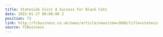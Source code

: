 ```yaml
---
title: Stateside Visit A Success For Black Cats
date: 2015-01-27 00:00:00 Z
position: 73
link: http://fcbusiness.co.uk/news/article/newsitem=3660/title=stateside+visit+a+success+for+black+cats
source: FCBusiness
---
```


